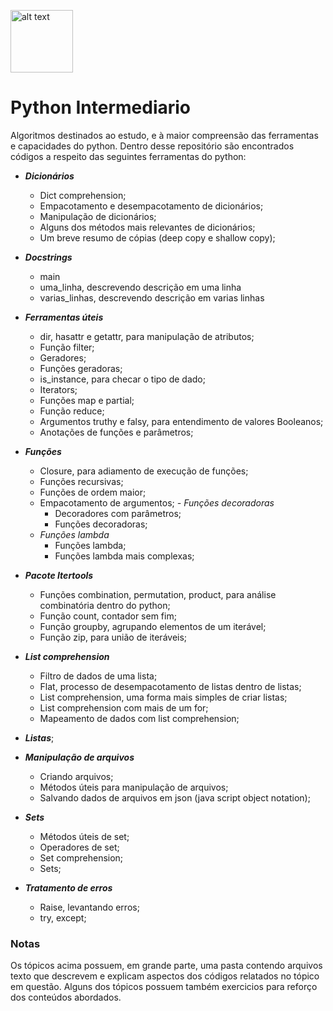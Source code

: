 
<img src="https://camo.githubusercontent.com/3886f4de8cd5d185cc1637bf8f80d0d2492029652b384313fc22d10185dd4ebb/68747470733a2f2f73332e6475616c737461636b2e75732d656173742d322e616d617a6f6e6177732e636f6d2f707974686f6e646f746f72672d6173736574732f6d656469612f636f6d6d756e6974792f6c6f676f732f707974686f6e2d6c6f676f2d6f6e6c792e706e67" 
alt="alt text" data-canonical-src="https://s3.dualstack.us-east-2.amazonaws.com/pythondotorg-assets/media/community/logos/python-logo-only.png"
width="100" height="100"/>
# **Python Intermediario**
Algoritmos destinados ao estudo, e à maior compreensão das ferramentas e capacidades do python. Dentro desse repositório
são encontrados códigos a respeito das seguintes ferramentas do python:

- _**Dicionários**_
  - Dict comprehension;
  - Empacotamento e desempacotamento de dicionários;
  - Manipulação de dicionários;
  - Alguns dos métodos mais relevantes de dicionários;
  - Um breve resumo de cópias (deep copy e shallow copy);

- _**Docstrings**_
  - main
  - uma_linha, descrevendo descrição em uma linha
  - varias_linhas, descrevendo descrição em varias linhas
  
- _**Ferramentas úteis**_
  - dir, hasattr e getattr, para manipulação de atributos;
  - Função filter;
  - Geradores;
  - Funções geradoras;
  - is_instance, para checar o tipo de dado;
  - Iterators;
  - Funções map e partial;
  - Função reduce;
  - Argumentos truthy e falsy, para entendimento de valores Booleanos;
  - Anotações de funções e parâmetros;
  
- _**Funções**_
  - Closure, para adiamento de execução de funções;
  - Funções recursivas;
  - Funções de ordem maior;
  - Empacotamento de argumentos;
  _- Funções decoradoras_
    - Decoradores com parâmetros;
    - Funções decoradoras;
  - _Funções lambda_
    - Funções lambda;
    - Funções lambda mais complexas;
    
- _**Pacote Itertools**_
  - Funções combination, permutation, product, para análise combinatória dentro do python;
  - Função count, contador sem fim;
  - Função groupby, agrupando elementos de um iterável;
  - Função zip, para união de iteráveis;

- _**List comprehension**_
  - Filtro de dados de uma lista;
  - Flat, processo de desempacotamento de listas dentro de listas;
  - List comprehension, uma forma mais simples de criar listas;
  - List comprehension com mais de um for;
  - Mapeamento de dados com list comprehension;

- _**Listas**_;

- _**Manipulação de arquivos**_
  - Criando arquivos;
  - Métodos úteis para manipulação de arquivos;
  - Salvando dados de arquivos em json (java script object notation);
  
- _**Sets**_
  - Métodos úteis de set;
  - Operadores de set;
  - Set comprehension;
  - Sets;

- _**Tratamento de erros**_
  - Raise, levantando erros;
  - try, except;

### **Notas**
Os tópicos acima possuem, em grande parte, uma pasta contendo arquivos texto que descrevem e explicam aspectos dos códigos
relatados no tópico em questão. Alguns dos tópicos possuem também exercicios para reforço dos conteúdos abordados.


